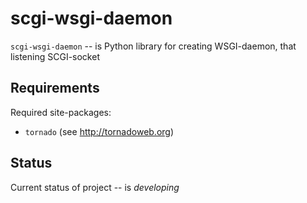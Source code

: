 scgi-wsgi-daemon
================

`scgi-wsgi-daemon` -- is Python library for creating WSGI-daemon,
that listening SCGI-socket

Requirements
------------

Required site-packages:

   * `tornado` (see <http://tornadoweb.org>)

Status
------

Current status of project -- is *developing*
